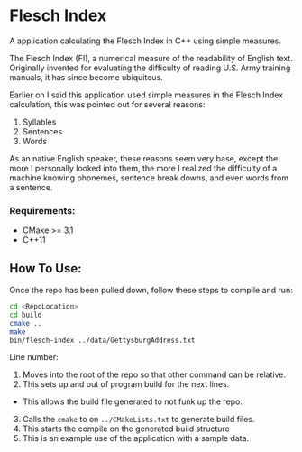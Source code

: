 # Flesch Index
A application calculating the Flesch Index in C++ using simple measures.

The Flesch Index (FI), a numerical measure of the readability of English text. Originally invented for evaluating the difficulty of reading U.S. Army training manuals, it has since become ubiquitous.

Earlier on I said this application used simple measures in the Flesch Index calculation, this was pointed out for several reasons:
1. Syllables
2. Sentences
3. Words

As an native English speaker, these reasons seem very base, except the more I personally looked into them, the more I realized the difficulty of a machine knowing phonemes, sentence break downs, and even words from a sentence.

### Requirements:
* CMake >= 3.1
* C++11

## How To Use:
Once the repo has been pulled down, follow these steps to compile and run:

```bash
cd <RepoLocation>
cd build
cmake ..
make
bin/flesch-index ../data/GettysburgAddress.txt
```
Line number:
1. Moves into the root of the repo so that other command can be relative.
2. This sets up and out of program build for the next lines.
  * This allows the build file generated to not funk up the repo.
3. Calls the `cmake` to on `../CMakeLists.txt` to generate build files.
4. This starts the compile on the generated build structure
5. This is an example use of the application with a sample data.
